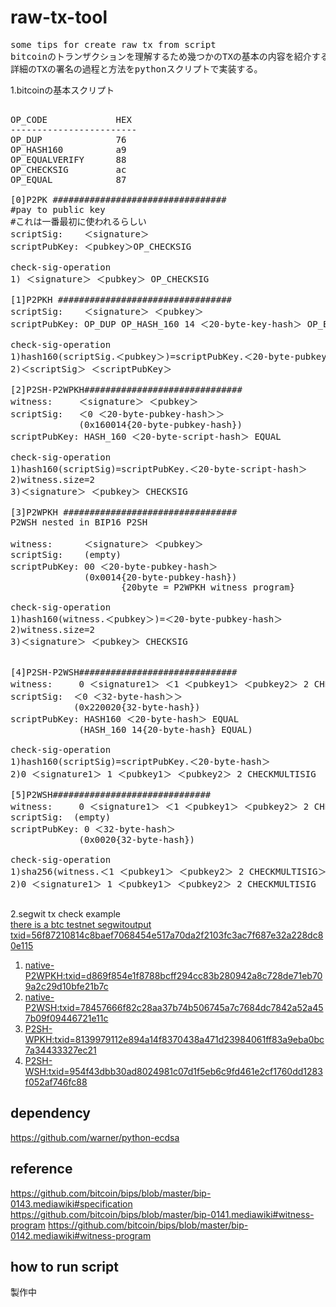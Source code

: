 # raw-tx-tool
<pre>
some tips for create raw tx from script
bitcoinのトランザクションを理解するため幾つかのTXの基本の内容を紹介する。
詳細のTXの署名の過程と方法をpythonスクリプトで実装する。
</pre>
1.bitcoinの基本スクリプト
<pre>

OP_CODE             HEX
------------------------
OP_DUP              76
OP_HASH160          a9
OP_EQUALVERIFY      88
OP_CHECKSIG         ac
OP_EQUAL            87

[0]P2PK #################################
#pay to public key
#これは一番最初に使われるらしい
scriptSig:    ＜signature＞
scriptPubKey: ＜pubkey＞OP_CHECKSIG

check-sig-operation
1) ＜signature＞ ＜pubkey＞ OP_CHECKSIG

[1]P2PKH #################################
scriptSig:    ＜signature＞ ＜pubkey＞
scriptPubKey: OP_DUP OP_HASH_160 14 ＜20-byte-key-hash＞ OP_EQUALVERIFY CHECKSIG

check-sig-operation
1)hash160(scriptSig.＜pubkey＞)=scriptPubKey.＜20-byte-pubkey-hash＞
2)＜scriptSig＞ ＜scriptPubKey＞

[2]P2SH-P2WPKH##############################
witness:     ＜signature＞ ＜pubkey＞
scriptSig:   ＜0 ＜20-byte-pubkey-hash＞＞
             (0x160014{20-byte-pubkey-hash})
scriptPubKey: HASH_160 ＜20-byte-script-hash＞ EQUAL

check-sig-operation
1)hash160(scriptSig)=scriptPubKey.＜20-byte-script-hash＞
2)witness.size=2
3)＜signature＞ ＜pubkey＞ CHECKSIG

[3]P2WPKH #################################
P2WSH nested in BIP16 P2SH

witness:      ＜signature＞ ＜pubkey＞
scriptSig:    (empty)
scriptPubKey: 00 ＜20-byte-pubkey-hash＞
              (0x0014{20-byte-pubkey-hash})
                     {20byte = P2WPKH witness program}

check-sig-operation
1)hash160(witness.＜pubkey＞)=＜20-byte-pubkey-hash＞
2)witness.size=2
3)＜signature＞ ＜pubkey＞ CHECKSIG


[4]P2SH-P2WSH##############################
witness:     0 ＜signature1＞ ＜1 ＜pubkey1＞ ＜pubkey2＞ 2 CHECKMULTISIG＞
scriptSig:  ＜0 ＜32-byte-hash＞＞
            (0x220020{32-byte-hash})
scriptPubKey: HASH160 ＜20-byte-hash＞ EQUAL
             (HASH_160 14{20-byte-hash} EQUAL)

check-sig-operation
1)hash160(scriptSig)=scriptPubKey.＜20-byte-hash＞
2)0 ＜signature1＞ 1 ＜pubkey1＞ ＜pubkey2＞ 2 CHECKMULTISIG

[5]P2WSH##############################
witness:     0 ＜signature1＞ ＜1 ＜pubkey1＞ ＜pubkey2＞ 2 CHECKMULTISIG＞
scriptSig:  (empty) 
scriptPubKey: 0 ＜32-byte-hash＞
             (0x0020{32-byte-hash})

check-sig-operation
1)sha256(witness.＜1 ＜pubkey1＞ ＜pubkey2＞ 2 CHECKMULTISIG＞)=scriptPubKey.＜32-byte-hash＞
2)0 ＜signature1＞ 1 ＜pubkey1＞ ＜pubkey2＞ 2 CHECKMULTISIG

</pre>

2.segwit tx check example<br />
[there is a btc testnet segwitoutput txid=56f87210814c8baef7068454e517a70da2f2103fc3ac7f687e32a228dc80e115](https://chain.so/tx/BTCTEST/56f87210814c8baef7068454e517a70da2f2103fc3ac7f687e32a228dc80e115)<br />
 1. [native-P2WPKH:txid=d869f854e1f8788bcff294cc83b280942a8c728de71eb709a2c29d10bfe21b7c](https://chain.so/tx/BTCTEST/d869f854e1f8788bcff294cc83b280942a8c728de71eb709a2c29d10bfe21b7c)
 2. [native-P2WSH:txid=78457666f82c28aa37b74b506745a7c7684dc7842a52a457b09f09446721e11c](https://chain.so/tx/BTCTEST/78457666f82c28aa37b74b506745a7c7684dc7842a52a457b09f09446721e11c)
 3. [P2SH-WPKH:txid=8139979112e894a14f8370438a471d23984061ff83a9eba0bc7a34433327ec21](https://chain.so/tx/BTCTEST/8139979112e894a14f8370438a471d23984061ff83a9eba0bc7a34433327ec21)
 4. [P2SH-WSH:txid=954f43dbb30ad8024981c07d1f5eb6c9fd461e2cf1760dd1283f052af746fc88](https://chain.so/tx/BTCTEST/954f43dbb30ad8024981c07d1f5eb6c9fd461e2cf1760dd1283f052af746fc88)

## dependency
https://github.com/warner/python-ecdsa

## reference
https://github.com/bitcoin/bips/blob/master/bip-0143.mediawiki#specification
https://github.com/bitcoin/bips/blob/master/bip-0141.mediawiki#witness-program
https://github.com/bitcoin/bips/blob/master/bip-0142.mediawiki#witness-program

## how to run script
製作中
